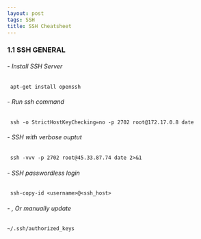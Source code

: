 ```yaml
---
layout: post
tags: SSH
title: SSH Cheatsheet
---
```

### 1.1 SSH GENERAL

###### - Install SSH Server 
```
 apt-get install openssh  
```
###### - Run ssh command	 
```
 ssh -o StrictHostKeyChecking=no -p 2702 root@172.17.0.8 date  
```
###### - SSH with verbose ouptut		 
```
 ssh -vvv -p 2702 root@45.33.87.74 date 2>&1  
```
###### - SSH passwordless login		 
```
 ssh-copy-id <username>@<ssh_host>
```
###### - , Or manually update 
```
~/.ssh/authorized_keys
```
